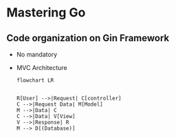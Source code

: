# Mastering Go

## Code organization on Gin Framework
- No mandatory 
- MVC Architecture

    ```mermaid
    flowchart LR


    R[User] -->|Request| C[controller]
    C -->|Request Data| M[Model]
    M -->|Data| C
    C -->|Data| V[View]
    V -->|Response| R
    M --> D[(Database)]
    ```

